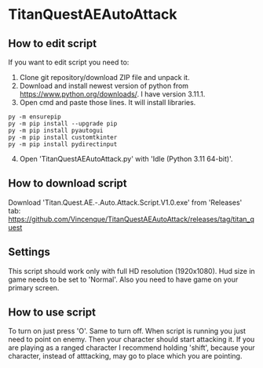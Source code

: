# TitanQuestAEAutoAttack
## How to edit script
If you want to edit script you need to:
1. Clone git repository/download ZIP file and unpack it.
2. Download and install newest version of python from https://www.python.org/downloads/. I have version 3.11.1.
3. Open cmd and paste those lines. It will install libraries.
```
py -m ensurepip 
py -m pip install --upgrade pip 
py -m pip install pyautogui 
py -m pip install customtkinter
py -m pip install pydirectinput
```
4. Open 'TitanQuestAEAutoAttack.py' with 'Idle (Python 3.11 64-bit)'.

## How to download script
Download 'Titan.Quest.AE.-.Auto.Attack.Script.V1.0.exe' from 'Releases' tab:
https://github.com/Vincenque/TitanQuestAEAutoAttack/releases/tag/titan_quest

## Settings
This script should work only with full HD resolution (1920x1080).
Hud size in game needs to be set to 'Normal'.
Also you need to have game on your primary screen.

## How to use script
To turn on just press 'O'.
Same to turn off.
When script is running you just need to point on enemy.
Then your character should start attacking it.
If you are playing as a ranged character I recommend holding 'shift', because your character, instead of atttacking, may go to place which you are pointing.
